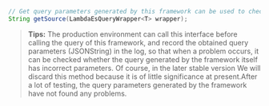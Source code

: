 ```java
// Get query parameters generated by this framework can be used to check whether the query parameters generated by this framework are correct
String getSource(LambdaEsQueryWrapper<T> wrapper);
```
> **Tips:**
> The production environment can call this interface before calling the query of this framework, and record the obtained query parameters (JSONString) in the log, so that when a problem occurs, it can be checked whether the query generated by the framework itself has incorrect parameters. Of course, in the later stable version We will discard this method because it is of little significance at present.After a lot of testing, the query parameters generated by the framework have not found any problems.

